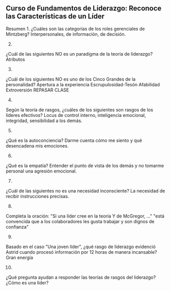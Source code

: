 ## Curso de Fundamentos de Liderazgo: Reconoce las Características de un Líder

Resumen
1.
¿Cuáles son las categorías de los roles gerenciales de Mintzberg?
Interpersonales, de información, de decisión.


2.
¿Cuál de las siguientes NO es un paradigma de la teoría de liderazgo?
Atributos

3.
¿Cuál de los siguientes NO es uno de los Cinco Grandes de la personalidad?
Apertura a la experiencia
Escrupulosidad-Tesón
Afabilidad
Extroversión
REPASAR CLASE


4.
Según la teoría de rasgos, ¿cuáles de los siguientes son rasgos de los líderes efectivos?
Locus de control interno, inteligencia emocional, integridad, sensibilidad a los demás.

5.
¿Qué es la autoconciencia?
Darme cuenta cómo me siento y qué desencadena mis emociones.

6.
¿Qué es la empatía?
Entender el punto de vista de los demás y no tomarme personal una agresión emocional.

7.
¿Cuál de las siguientes no es una necesidad inconsciente?
La necesidad de recibir instrucciones precisas.


8.
Completa la oración: "Si una líder cree en la teoría Y de McGregor, ..."
"está convencida que a los colaboradores les gusta trabajar y son dignos de confianza"

9.
Basado en el caso "Una joven líder", ¿qué rasgo de liderazgo evidenció Astrid cuando procesó información por 12 horas de manera incansable?
Gran energía

10.
¿Qué pregunta ayudan a responder las teorías de rasgos del liderazgo?
¿Cómo es una líder?